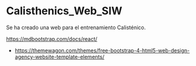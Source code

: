 # Calisthenics_Web_SIW

Se ha creado una web para el entrenamiento Calisténico.

https://mdbootstrap.com/docs/react/

- https://themewagon.com/themes/free-bootstrap-4-html5-web-design-agency-website-template-elements/
